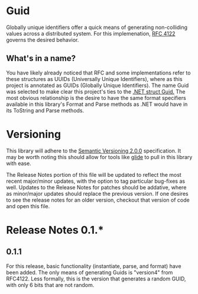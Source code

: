 # Guid
Globally unique identifiers offer a quick means of generating non-colliding
values across a distributed system. For this implemenation, 
[RFC 4122](http://ietf.org/rfc/rfc4122.txt) governs the desired behavior.

## What's in a name?
You have likely already noticed that RFC and some implementations refer to
these structures as UUIDs (Universally Unique Identifiers), where as this
project is annotated as GUIDs (Globally Unique Identifiers). The name Guid was
selected to make clear this project's ties to the
[.NET struct Guid.](https://msdn.microsoft.com/en-us/library/system.guid(v=vs.110).aspx)
The most obvious relationship is the desire to have the same format specifiers
available in this library's Format and Parse methods as .NET would have in its
ToString and Parse methods.

# Versioning
This library will adhere to the
[Semantic Versioning 2.0.0](http://semver.org/spec/v2.0.0.html) specification.
It may be worth noting this should allow for tools like
[glide](https://glide.readthedocs.io/en/latest/) to pull in this library with
ease.

The Release Notes portion of this file will be updated to reflect the most
recent major/minor updates, with the option to tag particular bug-fixes as
well. Updates to the Release Notes for patches should be addative, where as
minor/major updates should replace the previous version. If one desires to see
the release notes for an older version, checkout that version of code and open
this file.

# Release Notes 0.1.*
## 0.1.1
For this release, basic functionality (instantiate, parse, and format) have
been added. The only means of generating Guids is "version4" from RFC4122. Less
formally, this is the version that generates a random GUID, with only 6 bits
that are not random.


